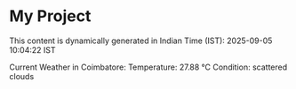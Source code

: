 # My Project

This content is dynamically generated in Indian Time (IST): 2025-09-05 10:04:22 IST


Current Weather in Coimbatore:
Temperature: 27.88 °C
Condition: scattered clouds
